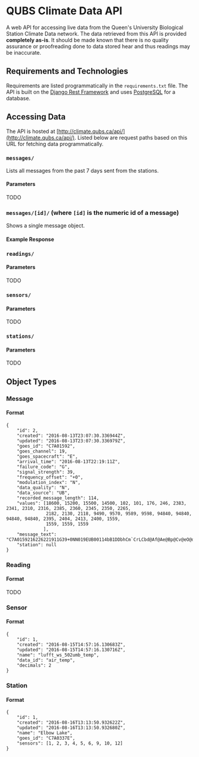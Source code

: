 # QUBS Climate Data API

A web API for accessing live data from the Queen's University Biological Station Climate Data network. The data
retrieved from this API is provided **completely as-is**. It should be made known that there is no quality assurance
or proofreading done to data stored hear and thus readings may be inaccurate.

## Requirements and Technologies

Requirements are listed programmatically in the `requirements.txt` file. The API is built on the
[Django Rest Framework](http://www.django-rest-framework.org/) and uses [PostgreSQL](https://www.postgresql.org/) for
a database.

## Accessing Data

The API is hosted at [http://climate.qubs.ca/api/](http://climate.qubs.ca/api/). Listed below are request paths based
on this URL for fetching data programmatically.

### `messages/`

Lists all messages from the past 7 days sent from the stations.

#### Parameters

TODO

### `messages/[id]/` (where `[id]` is the numeric id of a message)

Shows a single message object.

#### Example Response

### `readings/`

#### Parameters

TODO

### `sensors/`

#### Parameters

TODO

### `stations/`

#### Parameters

TODO

## Object Types

### Message

#### Format

    {
        "id": 2,
        "created": "2016-08-13T23:07:30.336944Z",
        "updated": "2016-08-13T23:07:30.336979Z",
        "goes_id": "C7A01592",
        "goes_channel": 19,
        "goes_spacecraft": "E",
        "arrival_time": "2016-08-13T22:19:11Z",
        "failure_code": "G",
        "signal_strength": 39,
        "frequency_offset": "+0",
        "modulation_index": "N",
        "data_quality": "N",
        "data_source": "UB",
        "recorded_message_length": 114,
        "values": [18600, 15200, 15500, 14500, 102, 101, 176, 246, 2383, 2341, 2310, 2316, 2385, 2360, 2345, 2350, 2265,
                   2182, 2130, 2118, 9490, 9570, 9589, 9598, 94840, 94840, 94840, 94840, 2395, 2404, 2413, 2400, 1559,
                   1559, 1559, 1559
                  ],
        "message_text": "C7A0159216226221911G39+0NN019EUB00114bB1DDbhCm`CrLCbd@Af@Ae@Bp@Cv@eO@de@dF@dL@eQ@dx@di@dn@cY@bF@aR@aFBTRBUbBUuBU~WIxWIxWIxWIx@e[@ed@em@e`@XW@XW@XW@XWI",
        "station": null
    }

### Reading

#### Format

TODO

### Sensor

#### Format

    {
        "id": 1,
        "created": "2016-08-15T14:57:16.130683Z",
        "updated": "2016-08-15T14:57:16.130716Z",
        "name": "lufft_ws_502umb_temp",
        "data_id": "air_temp",
        "decimals": 2
    }

### Station

#### Format

    {
        "id": 1,
        "created": "2016-08-16T13:13:50.932622Z",
        "updated": "2016-08-16T13:13:50.932680Z",
        "name": "Elbow Lake",
        "goes_id": "C7A0337E",
        "sensors": [1, 2, 3, 4, 5, 6, 9, 10, 12]
    }
